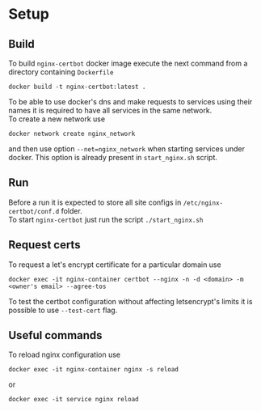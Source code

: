# Setup
## Build
To build `nginx-certbot` docker image execute the next command from a directory containing `Dockerfile`
```
docker build -t nginx-certbot:latest .
```

To be able to use docker's dns and make requests to services using their names it is required to have all services in the same network.\
To create a new network use
```
docker network create nginx_network
```
and then use option `--net=nginx_network` when starting services under docker. This option is already present in `start_nginx.sh` script.

## Run
Before a run it is expected to store all site configs in `/etc/nginx-certbot/conf.d` folder.\
To start `nginx-certbot` just run the script `./start_nginx.sh`

## Request certs
To request a let's encrypt certificate for a particular domain use
```
docker exec -it nginx-container certbot --nginx -n -d <domain> -m <owner's email> --agree-tos
```
To test the certbot configuration without affecting letsencrypt's limits it is possible to use `--test-cert` flag.

## Useful commands
To reload nginx configuration use
```
docker exec -it nginx-container nginx -s reload
```
or
```
docker exec -it service nginx reload
```
